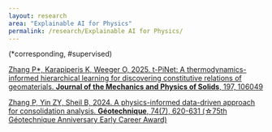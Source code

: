 ```yaml
---
layout: research
area: "Explainable AI for Physics"
permalink: /research/Explainable AI for Physics/
---
```


(*corresponding, #supervised)

[Zhang P*, Karapiperis K, Weeger O, 2025. t-PiNet: A thermodynamics-informed hierarchical learning for discovering constitutive relations of geomaterials. **Journal of the Mechanics and Physics of Solids**, 197, 106049](https://www.sciencedirect.com/science/article/abs/pii/S0022509625000250)  

[Zhang P, Yin ZY, Sheil B, 2024. A physics-informed data-driven approach for consolidation analysis. **Géotechnique**, 74(7), 620-631 (☆75th Géotechnique Anniversary Early Career Award)](https://www.icevirtuallibrary.com/doi/abs/10.1680/jgeot.22.00046)
